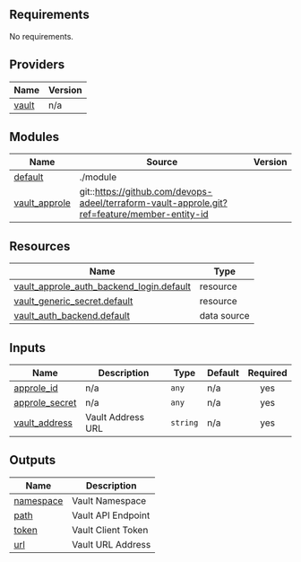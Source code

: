 ## Requirements

No requirements.

## Providers

| Name | Version |
|------|---------|
| <a name="provider_vault"></a> [vault](#provider\_vault) | n/a |

## Modules

| Name | Source | Version |
|------|--------|---------|
| <a name="module_default"></a> [default](#module\_default) | ./module |  |
| <a name="module_vault_approle"></a> [vault\_approle](#module\_vault\_approle) | git::https://github.com/devops-adeel/terraform-vault-approle.git?ref=feature/member-entity-id |  |

## Resources

| Name | Type |
|------|------|
| [vault_approle_auth_backend_login.default](https://registry.terraform.io/providers/hashicorp/vault/latest/docs/resources/approle_auth_backend_login) | resource |
| [vault_generic_secret.default](https://registry.terraform.io/providers/hashicorp/vault/latest/docs/resources/generic_secret) | resource |
| [vault_auth_backend.default](https://registry.terraform.io/providers/hashicorp/vault/latest/docs/data-sources/auth_backend) | data source |

## Inputs

| Name | Description | Type | Default | Required |
|------|-------------|------|---------|:--------:|
| <a name="input_approle_id"></a> [approle\_id](#input\_approle\_id) | n/a | `any` | n/a | yes |
| <a name="input_approle_secret"></a> [approle\_secret](#input\_approle\_secret) | n/a | `any` | n/a | yes |
| <a name="input_vault_address"></a> [vault\_address](#input\_vault\_address) | Vault Address URL | `string` | n/a | yes |

## Outputs

| Name | Description |
|------|-------------|
| <a name="output_namespace"></a> [namespace](#output\_namespace) | Vault Namespace |
| <a name="output_path"></a> [path](#output\_path) | Vault API Endpoint |
| <a name="output_token"></a> [token](#output\_token) | Vault Client Token |
| <a name="output_url"></a> [url](#output\_url) | Vault URL Address |
